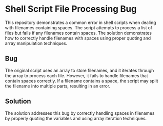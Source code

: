 # Shell Script File Processing Bug

This repository demonstrates a common error in shell scripts when dealing with filenames containing spaces.  The script attempts to process a list of files but fails if any filenames contain spaces.  The solution demonstrates how to correctly handle filenames with spaces using proper quoting and array manipulation techniques.

## Bug

The original script uses an array to store filenames, and it iterates through the array to process each file. However, it fails to handle filenames that contain spaces correctly.  If a filename contains a space, the script may split the filename into multiple parts, resulting in an error.

## Solution

The solution addresses this bug by correctly handling spaces in filenames by properly quoting the variables and using array iteration techniques.